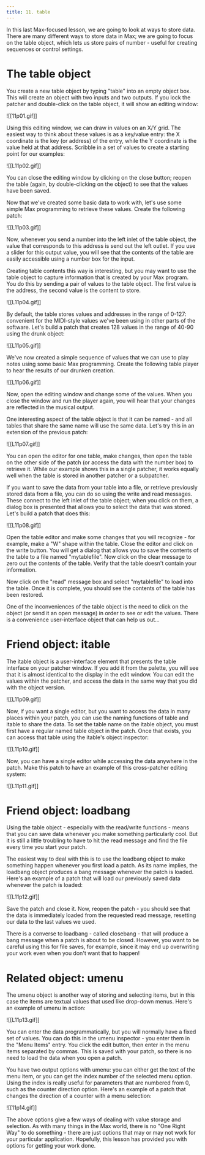 ```yaml
---
title: 11. table
---
```

In this last Max-focused lesson, we are going to look at ways to store data. There are many different ways to store data in Max; we are going to focus on the table object, which lets us store pairs of number - useful for creating sequences or control settings.

# The table object

You create a new table object by typing "table" into an empty object box. This will create an object with two inputs and two outputs. If you lock the patcher and double-click on the table object, it will show an editing window:

![[11p01.gif]]

Using this editing window, we can draw in values on an X/Y grid. The easiest way to think about these values is as a key/value entry: the X coordinate is the key (or address) of the entry, while the Y coordinate is the value held at that address. Scribble in a set of values to create a starting point for our examples:

![[L11p02.gif]]

You can close the editing window by clicking on the close button; reopen the table (again, by double-clicking on the object) to see that the values have been saved.

Now that we've created some basic data to work with, let's use some simple Max programming to retrieve these values. Create the following patch:

![[L11p03.gif]]

Now, whenever you send a number into the left inlet of the table object, the value that corresponds to this address is send out the left outlet. If you use a slider for this output value, you will see that the contents of the table are easily accessible using a number box for the input.

Creating table contents this way is interesting, but you may want to use the table object to capture information that is created by your Max program. You do this by sending a pair of values to the table object. The first value is the address, the second value is the content to store.

![[L11p04.gif]]

By default, the table stores values and addresses in the range of 0-127: convenient for the MIDI-style values we've been using in other parts of the software. Let's build a patch that creates 128 values in the range of 40-90 using the drunk object:

![[L11p05.gif]]

We've now created a simple sequence of values that we can use to play notes using some basic Max programming. Create the following table player to hear the results of our drunken creation.

![[L11p06.gif]]

Now, open the editing window and change some of the values. When you close the window and run the player again, you will hear that your changes are reflected in the musical output.

One interesting aspect of the table object is that it can be named - and all tables that share the same name will use the same data. Let's try this in an extension of the previous patch:

![[L11p07.gif]]

You can open the editor for one table, make changes, then open the table on the other side of the patch (or access the data with the number box) to retrieve it. While our example shows this in a single patcher, it works equally well when the table is stored in another patcher or a subpatcher.

If you want to save the data from your table into a file, or retrieve previously stored data from a file, you can do so using the write and read messages. These connect to the left inlet of the table object; when you click on them, a dialog box is presented that allows you to select the data that was stored. Let's build a patch that does this:

![[L11p08.gif]]

Open the table editor and make some changes that you will recognize - for example, make a "W" shape within the table. Close the editor and click on the write button. You will get a dialog that allows you to save the contents of the table to a file named "mytablefile". Now click on the clear message to zero out the contents of the table. Verify that the table doesn't contain your information.

Now click on the "read" message box and select "mytablefile" to load into the table. Once it is complete, you should see the contents of the table has been restored.

One of the inconveniences of the table object is the need to click on the object (or send it an open message) in order to see or edit the values. There is a convenience user-interface object that can help us out...

# Friend object: itable

The itable object is a user-interface element that presents the table interface on your patcher window. If you add it from the palette, you will see that it is almost identical to the display in the edit window. You can edit the values within the patcher, and access the data in the same way that you did with the object version.

![[L11p09.gif]]

Now, if you want a single editor, but you want to access the data in many places within your patch, you can use the naming functions of table and itable to share the data. To set the table name on the itable object, you must first have a regular named table object in the patch. Once that exists, you can access that table using the itable's object inspector:

![[L11p10.gif]]

Now, you can have a single editor while accessing the data anywhere in the patch. Make this patch to have an example of this cross-patcher editing system:

![[L11p11.gif]]

# Friend object: loadbang

Using the table object - especially with the read/write functions - means that you can save data whenever you make something particularly cool. But it is still a little troubling to have to hit the read message and find the file every time you start your patch.

The easiest way to deal with this is to use the loadbang object to make something happen whenever you first load a patch. As its name implies, the loadbang object produces a bang message whenever the patch is loaded. Here's an example of a patch that will load our previously saved data whenever the patch is loaded:

![[L11p12.gif]]

Save the patch and close it. Now, reopen the patch - you should see that the data is immediately loaded from the requested read message, resetting our data to the last values we used.

There is a converse to loadbang - called closebang - that will produce a bang message when a patch is about to be closed. However, you want to be careful using this for file saves, for example, since it may end up overwriting your work even when you don't want that to happen!

# Related object: umenu

The umenu object is another way of storing and selecting items, but in this case the items are textual values that used like drop-down menus. Here's an example of umenu in action:

![[L11p13.gif]]

You can enter the data programmatically, but you will normally have a fixed set of values. You can do this in the umenu inspector - you enter them in the "Menu Items" entry. You click the edit button, then enter in the menu items separated by commas. This is saved with your patch, so there is no need to load the data when you open a patch.

You have two output options with umenu: you can either get the text of the menu item, or you can get the index number of the selected menu option. Using the index is really useful for parameters that are numbered from 0, such as the counter direction option. Here's an example of a patch that changes the direction of a counter with a menu selection:

![[11p14.gif]]

The above options give a few ways of dealing with value storage and selection. As with many things in the Max world, there is no "One Right Way" to do something - there are just options that may or may not work for your particular application. Hopefully, this lesson has provided you with options for getting your work done.